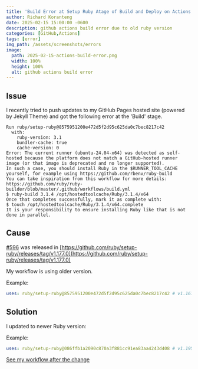 ```yaml
---
title: 'Build Error at Setup Ruby Atage of Build and Deploy on Actions'
author: Richard Koranteng
date: 2025-02-15 15:00:00 -0600
description: github actions build error due to old ruby version
categories: [GitHub,Actions]
tags: [error]
img_path: /assets/screenshots/errors
image:
  path: 2025-02-15-actions-build-error.png
  width: 100%
  height: 100%
  alt: github actions build error
---
```


## Issue
I recently tried to push updates to my GitHub Pages hosted site (powered by Jekyll Theme) and got the following error at the 'Build' stage.
```
Run ruby/setup-ruby@8575951200e472d5f2d95c625da0c7bec8217c42
  with:
    ruby-version: 3.1
    bundler-cache: true
    cache-version: 0
Error: The current runner (ubuntu-24.04-x64) was detected as self-hosted because the platform does not match a GitHub-hosted runner image (or that image is deprecated and no longer supported).
In such a case, you should install Ruby in the $RUNNER_TOOL_CACHE yourself, for example using https://github.com/rbenv/ruby-build
You can take inspiration from this workflow for more details: https://github.com/ruby/ruby-builder/blob/master/.github/workflows/build.yml
$ ruby-build 3.1.4 /opt/hostedtoolcache/Ruby/3.1.4/x64
Once that completes successfully, mark it as complete with:
$ touch /opt/hostedtoolcache/Ruby/3.1.4/x64.complete
It is your responsibility to ensure installing Ruby like that is not done in parallel.
```

## Cause
[#596](https://github.com/ruby/setup-ruby/pull/596) was released in [https://github.com/ruby/setup-ruby/releases/tag/v1.177.0](https://github.com/ruby/setup-ruby/releases/tag/v1.177.0)

My workflow is using older version.

Example:
```yml
uses: ruby/setup-ruby@8575951200e472d5f2d95c625da0c7bec8217c42 # v1.161.0
```

## Solution
I updated to newer Ruby version:

Example:
```yml
uses: ruby/setup-ruby@086ffb1a2090c870a3f881cc91ea83aa4243d408 # v1.195.0
```

[See my workflow after the change](https://github.com/RKKoranteng/blog/blob/main/.github/workflows/jekyll.yml#L37)